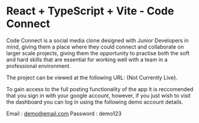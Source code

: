 # React + TypeScript + Vite - Code Connect

Code Connect is a social media clone designed with Junior Developers in mind, giving them a place where they could connect and collaborate on larger scale projects, giving them the opportunity to practise both the soft and hard skills that are essential for working well with a team in a professional environment.

The project can be viewed at the following URL: {Not Currently Live}.

To gain access to the full posting functionality of the app it is reccomended that you sign in with your google account, however, if you just wish to visit the dashboard you can log in using the following demo account details.

Email : demo@email.com
Password : demo123


